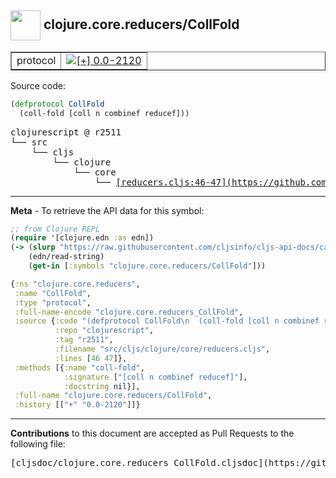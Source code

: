 ## <img width="48px" valign="middle" src="http://i.imgur.com/Hi20huC.png"> clojure.core.reducers/CollFold

 <table border="1">
<tr>

<td>protocol</td>
<td><a href="https://github.com/cljsinfo/cljs-api-docs/tree/0.0-2120"><img valign="middle" alt="[+] 0.0-2120" src="https://img.shields.io/badge/+-0.0--2120-lightgrey.svg"></a> </td>
</tr>
</table>






Source code:

```clj
(defprotocol CollFold
  (coll-fold [coll n combinef reducef]))
```

 <pre>
clojurescript @ r2511
└── src
    └── cljs
        └── clojure
            └── core
                └── <ins>[reducers.cljs:46-47](https://github.com/clojure/clojurescript/blob/r2511/src/cljs/clojure/core/reducers.cljs#L46-L47)</ins>
</pre>


---

__Meta__ - To retrieve the API data for this symbol:

```clj
;; from Clojure REPL
(require '[clojure.edn :as edn])
(-> (slurp "https://raw.githubusercontent.com/cljsinfo/cljs-api-docs/catalog/cljs-api.edn")
    (edn/read-string)
    (get-in [:symbols "clojure.core.reducers/CollFold"]))
```

```clj
{:ns "clojure.core.reducers",
 :name "CollFold",
 :type "protocol",
 :full-name-encode "clojure.core.reducers_CollFold",
 :source {:code "(defprotocol CollFold\n  (coll-fold [coll n combinef reducef]))",
          :repo "clojurescript",
          :tag "r2511",
          :filename "src/cljs/clojure/core/reducers.cljs",
          :lines [46 47]},
 :methods [{:name "coll-fold",
            :signature ["[coll n combinef reducef]"],
            :docstring nil}],
 :full-name "clojure.core.reducers/CollFold",
 :history [["+" "0.0-2120"]]}

```

---

__Contributions__ to this document are accepted as Pull Requests to the following file:

 <pre>
[cljsdoc/clojure.core.reducers_CollFold.cljsdoc](https://github.com/cljsinfo/cljs-api-docs/blob/master/cljsdoc/clojure.core.reducers_CollFold.cljsdoc)
</pre>

